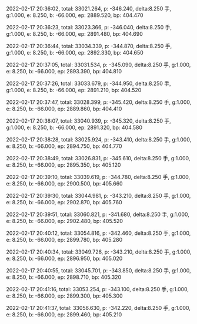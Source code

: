 2022-02-17 20:36:02, total: 33021.264, p: -346.240, delta:8.250 手, g:1.000, e: 8.250, b: -66.000, ep: 2889.520, bp: 404.470

2022-02-17 20:36:23, total: 33023.366, p: -346.040, delta:8.250 手, g:1.000, e: 8.250, b: -66.000, ep: 2891.480, bp: 404.690

2022-02-17 20:36:44, total: 33034.339, p: -344.870, delta:8.250 手, g:1.000, e: 8.250, b: -66.000, ep: 2892.330, bp: 404.650

2022-02-17 20:37:05, total: 33031.534, p: -345.090, delta:8.250 手, g:1.000, e: 8.250, b: -66.000, ep: 2893.390, bp: 404.810

2022-02-17 20:37:26, total: 33033.679, p: -344.950, delta:8.250 手, g:1.000, e: 8.250, b: -66.000, ep: 2891.210, bp: 404.520

2022-02-17 20:37:47, total: 33028.399, p: -345.420, delta:8.250 手, g:1.000, e: 8.250, b: -66.000, ep: 2889.860, bp: 404.410

2022-02-17 20:38:07, total: 33040.939, p: -345.320, delta:8.250 手, g:1.000, e: 8.250, b: -66.000, ep: 2891.320, bp: 404.580

2022-02-17 20:38:28, total: 33025.924, p: -343.410, delta:8.250 手, g:1.000, e: 8.250, b: -66.000, ep: 2894.750, bp: 404.770

2022-02-17 20:38:49, total: 33026.831, p: -345.610, delta:8.250 手, g:1.000, e: 8.250, b: -66.000, ep: 2895.350, bp: 405.120

2022-02-17 20:39:10, total: 33039.619, p: -344.780, delta:8.250 手, g:1.000, e: 8.250, b: -66.000, ep: 2900.500, bp: 405.660

2022-02-17 20:39:30, total: 33044.981, p: -343.210, delta:8.250 手, g:1.000, e: 8.250, b: -66.000, ep: 2902.870, bp: 405.760

2022-02-17 20:39:51, total: 33060.821, p: -341.680, delta:8.250 手, g:1.000, e: 8.250, b: -66.000, ep: 2902.480, bp: 405.520

2022-02-17 20:40:12, total: 33054.816, p: -342.460, delta:8.250 手, g:1.000, e: 8.250, b: -66.000, ep: 2899.780, bp: 405.280

2022-02-17 20:40:34, total: 33049.726, p: -343.210, delta:8.250 手, g:1.000, e: 8.250, b: -66.000, ep: 2896.950, bp: 405.020

2022-02-17 20:40:55, total: 33045.701, p: -343.850, delta:8.250 手, g:1.000, e: 8.250, b: -66.000, ep: 2898.710, bp: 405.320

2022-02-17 20:41:16, total: 33053.254, p: -343.100, delta:8.250 手, g:1.000, e: 8.250, b: -66.000, ep: 2899.300, bp: 405.300

2022-02-17 20:41:37, total: 33056.630, p: -342.220, delta:8.250 手, g:1.000, e: 8.250, b: -66.000, ep: 2899.460, bp: 405.210